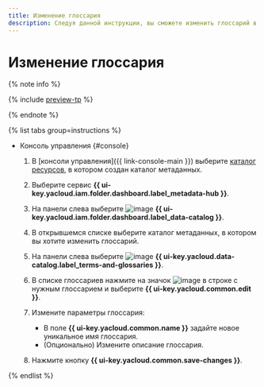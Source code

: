 ```yaml
---
title: Изменение глоссария
description: Следуя данной инструкции, вы сможете изменить глоссарий в каталоге метаданных.
---
```


# Изменение глоссария


{% note info %}

{% include [preview-tp](../../../_includes/preview-tp.md) %}

{% endnote %}


{% list tabs group=instructions %}

- Консоль управления {#console}

  1. В [консоли управления]({{ link-console-main }}) выберите [каталог ресурсов](../../../resource-manager/concepts/resources-hierarchy.md#folder), в котором создан каталог метаданных.
  1. Выберите сервис **{{ ui-key.yacloud.iam.folder.dashboard.label_metadata-hub }}**.
  1. Hа панели слева выберите ![image](../../../_assets/console-icons/folder-magnifier.svg) **{{ ui-key.yacloud.iam.folder.dashboard.label_data-catalog }}**.
  1. В открывшемся списке выберите каталог метаданных, в котором вы хотите изменить глоссарий.
  1. На панели слева выберите ![image](../../../_assets/console-icons/book.svg) **{{ ui-key.yacloud.data-catalog.label_terms-and-glossaries }}**.
  1. В списке глоссариев нажмите на значок ![image](../../../_assets/console-icons/ellipsis.svg) в строке с нужным глоссарием и выберите **{{ ui-key.yacloud.common.edit }}**.
  1. Измените параметры глоссария:

      * В поле **{{ ui-key.yacloud.common.name }}** задайте новое уникальное имя глоссария.
      * (Опционально) Измените описание глоссария.

  1. Нажмите кнопку **{{ ui-key.yacloud.common.save-changes }}**.

{% endlist %}
